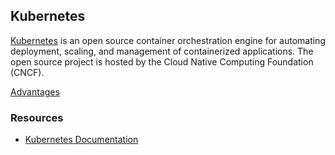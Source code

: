 ## Kubernetes
[Kubernetes](https://kubernetes.io/) is an open source container orchestration engine for automating deployment, scaling, and management of containerized applications. The open source project is hosted by the Cloud Native Computing Foundation (CNCF).


[Advantages](kubernetes-advantages.md ':include')


### Resources
* [Kubernetes Documentation](https://kubernetes.io/docs/home/)
